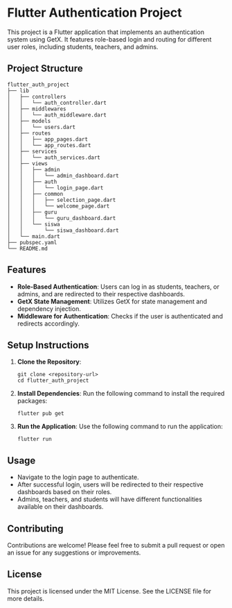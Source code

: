 # Flutter Authentication Project

This project is a Flutter application that implements an authentication system using GetX. It features role-based login and routing for different user roles, including students, teachers, and admins.

## Project Structure

```
flutter_auth_project
├── lib
│   ├── controllers
│   │   └── auth_controller.dart
│   ├── middlewares
│   │   └── auth_middleware.dart
│   ├── models
│   │   └── users.dart
│   ├── routes
│   │   ├── app_pages.dart
│   │   └── app_routes.dart
│   ├── services
│   │   └── auth_services.dart
│   ├── views
│   │   ├── admin
│   │   │   └── admin_dashboard.dart
│   │   ├── auth
│   │   │   └── login_page.dart
│   │   ├── common
│   │   │   ├── selection_page.dart
│   │   │   └── welcome_page.dart
│   │   ├── guru
│   │   │   └── guru_dashboard.dart
│   │   └── siswa
│   │       └── siswa_dashboard.dart
│   └── main.dart
├── pubspec.yaml
└── README.md
```

## Features

- **Role-Based Authentication**: Users can log in as students, teachers, or admins, and are redirected to their respective dashboards.
- **GetX State Management**: Utilizes GetX for state management and dependency injection.
- **Middleware for Authentication**: Checks if the user is authenticated and redirects accordingly.

## Setup Instructions

1. **Clone the Repository**:
   ```
   git clone <repository-url>
   cd flutter_auth_project
   ```

2. **Install Dependencies**:
   Run the following command to install the required packages:
   ```
   flutter pub get
   ```

3. **Run the Application**:
   Use the following command to run the application:
   ```
   flutter run
   ```

## Usage

- Navigate to the login page to authenticate.
- After successful login, users will be redirected to their respective dashboards based on their roles.
- Admins, teachers, and students will have different functionalities available on their dashboards.

## Contributing

Contributions are welcome! Please feel free to submit a pull request or open an issue for any suggestions or improvements.

## License

This project is licensed under the MIT License. See the LICENSE file for more details.